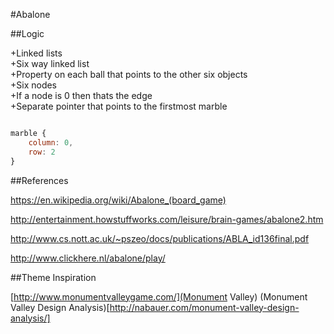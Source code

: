 #Abalone

##Logic

+Linked lists  
+Six way linked list  
+Property on each ball that points to the other six objects  
+Six nodes  
+If a node is 0 then thats the edge  
+Separate pointer that points to the firstmost marble  

```javascript

marble {
    column: 0,
    row: 2
}
```

##References

https://en.wikipedia.org/wiki/Abalone_(board_game)  

http://entertainment.howstuffworks.com/leisure/brain-games/abalone2.htm  

http://www.cs.nott.ac.uk/~pszeo/docs/publications/ABLA_id136final.pdf  

http://www.clickhere.nl/abalone/play/  

##Theme Inspiration

[http://www.monumentvalleygame.com/](Monument Valley)
(Monument Valley Design Analysis)[http://nabauer.com/monument-valley-design-analysis/]
